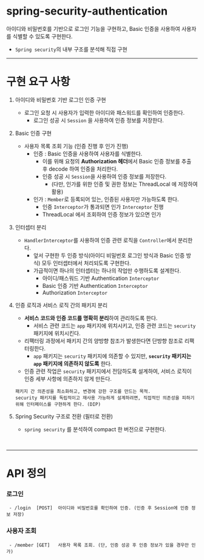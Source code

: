 # spring-security-authentication


아이디와 비밀번호를 기반으로 로그인 기능을 구현하고, Basic 인증을 사용하여 사용자를 식별할 수 있도록 구현한다.
- ``Spring security``의 내부 구조를 분석해 직접 구현

---
# 구현 요구 사항

1. 아이디와 비밀번호 기반 로그인 인증 구현
    + 로그인 요청 시 사용자가 입력한 아이디와 패스워드를 확인하여 인증한다.
      + 로그인 성공 시 ``Session`` 을 사용하여 인증 정보를 저장한다.
    

2. Basic 인증 구현
    + 사용자 목록 조회 기능 (인증 진행 후 인가 진행) 
      - 인증 : Basic 인증을 사용하여 사용자를 식별한다.
        + 이를 위해 요청의 **Authorization 헤더**에서 Basic 인증 정보를 추출 후 decode 하여 인증을 처리한다. 
        + 인증 성공 시 ``Session``을 사용하여 인증 정보를 저장한다. 
          + (다만, 인가를 위한 인증 및 권한 정보는 ThreadLocal 에 저장하여 활용) 
      - 인가 : ``Member``로 등록되어 있는, 인증된 사용자만 가능하도록 한다.
        + 인증 ``Interceptor``가 통과되면 인가 ``Interceptor`` 진행 
        + ThreadLocal 에서 조회하여 인증 정보가 있으면 인가 


3. 인터셉터 분리
    + ``HandlerInterceptor``를 사용하여 인증 관련 로직을 ``Controller``에서 분리한다.
      + 앞서 구현한 두 인증 방식(아이디 비밀번호 로그인 방식과 Basic 인증 방식) 모두 인터셉터에서 처리되도록 구현한다.
      + 가급적이면 하나의 인터셉터는 하나의 작업만 수행하도록 설계한다.
        + 아이디/패스워드 기반 Authentication ``Interceptor``
        + Basic 인증 기반 Authentication  ``Interceptor``
        + Authorization ``Interceptor``
  
    
4. 인증 로직과 서비스 로직 간의 패키지 분리
    + **서비스 코드와 인증 코드를 명확히 분리**하여 관리하도록 한다.
      + 서비스 관련 코드는 ``app`` 패키지에 위치시키고, 인증 관련 코드는 ``security`` 패키지에 위치시킨다.
    + 리팩터링 과정에서 패키지 간의 양방향 참조가 발생한다면 단방향 참조로 리팩터링한다.
      + ``app`` 패키지는 ``security`` 패키지에 의존할 수 있지만, **``security`` 패키지는 ``app`` 패키지에 의존하지 않도록** 한다.
    + 인증 관련 작업은 ``security`` 패키지에서 전담하도록 설계하여, 서비스 로직이 인증 세부 사항에 의존하지 않게 만든다.
      
    ```
   패키지 간 의존성을 최소화하고, 변경에 강한 구조를 만드는 목적.
   security 패키지를 독립적이고 재사용 가능하게 설계하려면, 직접적인 의존성을 피하기 위해 인터페이스를 구현하게 한다. (DIP)
   ```
   
5. Spring Security 구조로 전환 (필터로 전환)
   + ``spring security`` 를 분석하여 compact 한 버전으로 구현한다.
    

<br>

---    
# API 정의
### 로그인
     - /login  [POST]  아이디와 비밀번호를 확인하여 인증. (인증 후 Session에 인증 정보 저장) 

### 사용자 조회
     - /member [GET]   사용자 목록 조회. (단, 인증 성공 후 인증 정보가 있을 경우만 인가) 

